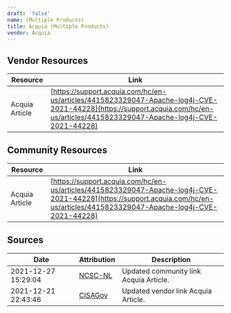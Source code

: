 ```yaml
---
draft: 'false'
name: (Multiple Products)
title: Acquia (Multiple Products)
vendor: Acquia
---
```


## Vendor Resources
| Resource | Link |
| --- | --- |
| Acquia Article | [https://support.acquia.com/hc/en-us/articles/4415823329047-Apache-log4j-CVE-2021-44228](https://support.acquia.com/hc/en-us/articles/4415823329047-Apache-log4j-CVE-2021-44228) |

## Community Resources
| Resource | Link |
| --- | --- |
| Acquia Article | [https://support.acquia.com/hc/en-us/articles/4415823329047-Apache-log4j-CVE-2021-44228](https://support.acquia.com/hc/en-us/articles/4415823329047-Apache-log4j-CVE-2021-44228) |


## Sources
| Date | Attribution | Description |
| --- | --- | --- |
| 2021-12-27 15:29:04 | [NCSC-NL](https://github.com/NCSC-NL/log4shell/blob/main/software/README.md) | Updated community link Acquia Article.  |
| 2021-12-21 22:43:46 | [CISAGov](https://raw.githubusercontent.com/cisagov/log4j-affected-db/develop/README.md) | Updated vendor link Acquia Article.  |
